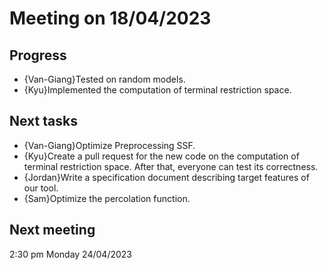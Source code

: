 # Meeting on 18/04/2023

## Progress

+ {Van-Giang}Tested on random models.
+ {Kyu}Implemented the computation of terminal restriction space.



## Next tasks

+ {Van-Giang}Optimize Preprocessing SSF.
+ {Kyu}Create a pull request for the new code on the computation of terminal restriction space. After that, everyone can test its correctness.
+ {Jordan}Write a specification document describing target features of our tool.
+ {Sam}Optimize the percolation function.



## Next meeting

2:30 pm Monday 24/04/2023